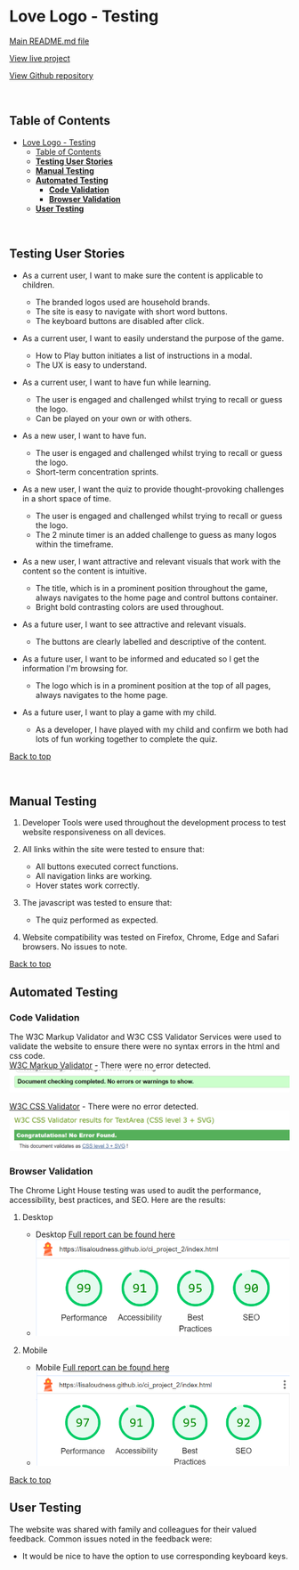# Love Logo - Testing

[Main README.md file](/README.md)

[View live project](https://lisaloudness.github.io/ci_project_2/)

[View Github repository](https://github.com/lisaloudness/ci_project_2)

</br>

## Table of Contents

- [Love Logo - Testing](#love-logo---testing)
  - [Table of Contents](#table-of-contents)
  - [**Testing User Stories**](#testing-user-stories)
  - [**Manual Testing**](#manual-testing)
  - [**Automated Testing**](#automated-testing)
    - [**Code Validation**](#code-validation)
    - [**Browser Validation**](#browser-validation)
  - [**User Testing**](#user-testing)

</br>

## **Testing User Stories**

- As a current user, I want to make sure the content is applicable to children.
  - The branded logos used are household brands.
  - The site is easy to navigate with short word buttons.
  - The keyboard buttons are disabled after click.

- As a current user, I want to easily understand the purpose of the game.
  - How to Play button initiates a list of instructions in a modal.
  - The UX is easy to understand.
  
- As a current user, I want to have fun while learning.
  - The user is engaged and challenged whilst trying to recall or guess the logo.
  - Can be played on your own or with others.
  
- As a new user, I want to have fun.
  - The user is engaged and challenged whilst trying to recall or guess the logo.
  - Short-term concentration sprints.
  
- As a new user, I want the quiz to provide thought-provoking challenges in a short space of time.
  - The user is engaged and challenged whilst trying to recall or guess the logo.
  - The 2 minute timer is an added challenge to guess as many logos within the timeframe.
  
- As a new user, I want attractive and relevant visuals that work with the content so the content is intuitive.
  - The title, which is in a prominent position throughout the game, always navigates to the home page and control buttons container.
  - Bright bold contrasting colors are used throughout.

- As a future user, I want to see attractive and relevant visuals.
  - The buttons are clearly labelled and descriptive of the content.
- As a future user, I want to be informed and educated so I get the information I'm browsing for.
  - The logo which is in a prominent position at the top of all pages, always navigates to the home page.
  
- As a future user, I want to play a game with my child.
  - As a developer, I have played with my child and confirm we both had lots of fun working together to complete the quiz.

[Back to top](#love-logo---testing)

</br>

## **Manual Testing**

1. Developer Tools were used throughout the development process to test website responsiveness on all devices.

2. All links within the site were tested to ensure that:
   - All buttons executed correct functions.
   - All navigation links are working.
   - Hover states work correctly.

3. The javascript was tested to ensure that:
   - The quiz performed as expected.

4. Website compatibility was tested on Firefox, Chrome, Edge and Safari browsers. No issues to note.

[Back to top](#love-logo---testing)
</br>

## **Automated Testing**

### **Code Validation**

The W3C Markup Validator and W3C CSS Validator Services were used to validate the website to ensure there were no syntax errors in the html and css code.  
[W3C Markup Validator](https://validator.w3.org) - There were no error detected.
![HTML Validation, no error detected](assets/testing/w3_index.png "HTML Validation, no error detected")

[W3C CSS Validator](https://jigsaw.w3.org/css-validator/) - There were no error detected.
![CSS Validator, no error detected](assets/testing/w3_css.png "CSS Validation, no error detected")

### **Browser Validation**

The Chrome Light House testing was used to audit the performance, accessibility, best practices, and SEO. Here are the results:

1. Desktop
   - Desktop [Full report can be found here](assets/testing/LHdesktop.json)
   - ![Desktop Load Results](assets/testing/LHdesktop.png "Light House Desktop Results")

2. Mobile
   - Mobile [Full report can be found here](assets/testing/LHmobile.json)
   - ![Mobile Facilities Page Results](assets/testing/LHmobile.png "Light House mobile results")

[Back to top](#love-logo---testing)
</br>

## **User Testing**

The website was shared with family and colleagues for their valued feedback. Common issues noted in the feedback were:

- It would be nice to have the option to use corresponding keyboard keys.
  